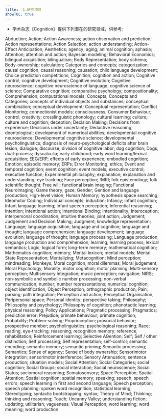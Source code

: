 ```yaml
---
title:  1.研究项目
showTOC: true
---
```


- 学术杂志《Cognition》提供下列潜在的研究领域，供参考:

Abduction; Action; Action Awareness; action observation and prediction; Action representations; Action Selection; action understanding; Action-Effect Anticipation; Aesthetics; agency; aging; animal cognition; aphasia; Attention; attention and action; Bayesian modeling; Behavioral Economics; bilingual acquisition; bilingualism; Body Representation; body schema; Body-ownership; calculation; Categories and concepts; categorization; causal cognition; causal reasoning; causation; child language development; Choice prediction competitions; Cognition; cognition and action; Cognitive control; cognitive development; Cognitive evolution; Cognitive neuroscience; cognitive neuroscience of language; cognitive science of science; Comparative cognition; comparative psychology; compositionality; Comprehension; computational models; Concepts; Concepts and Categories; concepts of individual objects and substances; conceptual combination; conceptual development; Conceptual representation; Conflict Monitoring; connectionist models; consciousness; Consumer Behaviour; control; creativity; crosslinguistic phonology; cultural learning; culture; culture and cognition; deception; Decision Making; Decisions from experience; Decisions under uncertainty; Deductive reasoning; deontological; development of numerical abilities; developmental cognitive neuroscience; Developmental cognitive science; developmental psycholinguistics; diagnosis of neuro-psychological deficits after brain lesion; dialogue; discourse; division of cognitive labor; dog cognition; Dogs; dual-process; dyscalculia; early childhood; early word learning/lexical acquisition; EEG/ERP; effects of early experience; embodied cognition; Emotion; episodic memory; ERPs; Error Monitoring; ethics; Event and temporal cognition; event cognition; event models; executive control; executive function; Experimental philosophy; explanation; explanation and understanding; eye tracking; Face perception; fMRI; folk epistemology; folk scientific thought; Free will; functional brain imaging; Functional Neuroimaging; Game theory; gaze; Gender; Gention and language production; High-level vision; Human Memory; hypothesis space searching; Ideomotor Coding; Individual concepts; induction; Infancy; infant cognition; Infant language learning; infant speech perception; Inferential reasoning; Intention; Intentional action; Intentional Binding; Intentionality; Interoception; interpersonal coordination; intuitive theories; joint action; Judgement; Judgement and Decision Making; Judgment; knowledge representation; Language; language acquisition; language and cognition; language and thought; language comprehension; language development; language evolution; language of thought; language processing; Language production; language production and comprehension; learning; learning process; lexical semantics; Logic; logical form; long-term memory; mathematical cognition; Mathematics cognition; memory; Mental lexicon; mental models; Mental State Representation; Mentalizing; Metacognition; Mind perception; mindreading; Monkeys; Moral cognition; moral dilemmas; Moral judgement; Moral Psychology; Morality; motor cognition; motor planning; Multi-sensory perception; Multisensory integration; music perception; navigation; NIRS; non-symbolic and symbolic number processing; non-verbal communication; number; number representations; numerical cognition; object identification; Object Perception; orthographic production; Pain; parsing; path integration; Perception and action; Perceptual Organisation; Peripersonal space; Personal identity; perspective taking; Philosophy; Philosophy and psychology; Philosophy of cognition; phonotactic learning; physical reasoning; Policy Applications; Pragmatic processing; Pragmatics; prediction error; Prejudice; primate behaviour; primate cognition; Probability; Problem-solving; Proprioception; prosocial behavior; prospective member; psycholinguistics; psychological reasoning; Race; reading, eye-tracking; reasoning; recognition memory; reference; rehabilitation; Reinforcement learning; Selective AGention; Self; Self / other distinction; Self processing; Self representation; self-control; semantic encoding; semantic memory; semantic priming; Semantic processing; Semantics; Sense of agency; Sense of body ownership; Sensorimotor integration; sensorimotor interference; Sensory Attenuation; sentence production; situation models; Social Attention; Social Categories; social cognition; Social Groups; social interaction; Social neuroscience; Social Status; sociomoral reasoning; Somatosensory; Space Perception; Spatial Attention; Spatial cognition; spatial memory; speaking; speech; speech errors; speech learning in first and second language; Speech perception; speech planning; spoken word recognition; statistical learning; Stereotyping; syntactic bootstrapping; syntax; Theory of Mind; Thinking; thinking and reasoning; Touch; Uncanny Valley; understanding fiction; updating; utilitarian; vagueness; Visual Perception; word learning; word meaning; word production